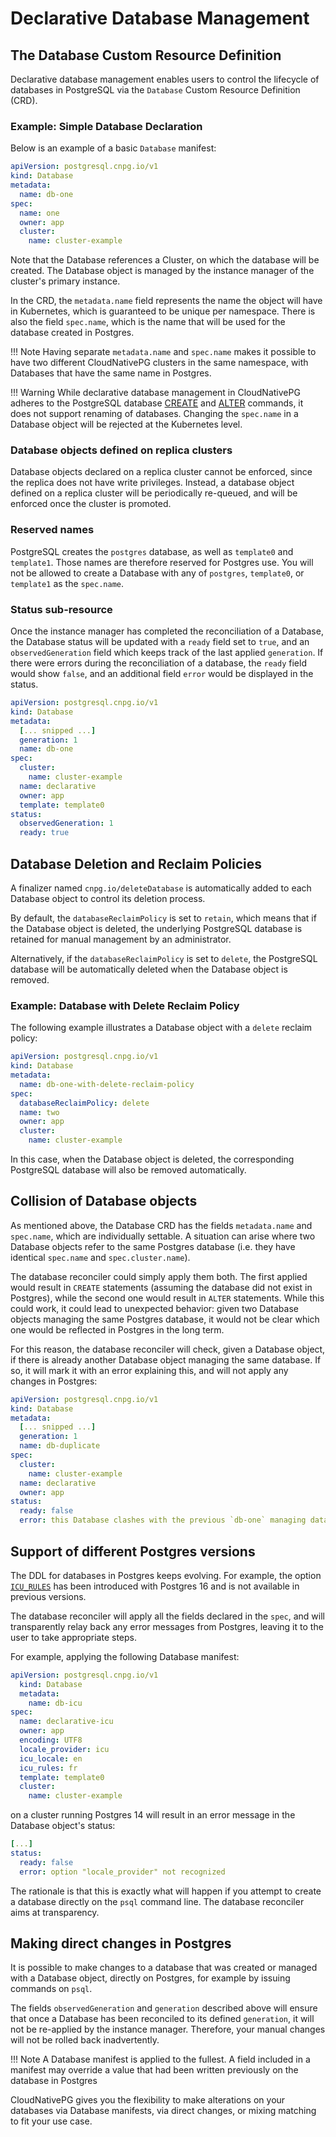 # Declarative Database Management

## The Database Custom Resource Definition

Declarative database management enables users to control the lifecycle of
databases in PostgreSQL via the `Database` Custom Resource Definition (CRD).

### Example: Simple Database Declaration

Below is an example of a basic `Database` manifest:

```yaml
apiVersion: postgresql.cnpg.io/v1
kind: Database
metadata:
  name: db-one
spec:
  name: one
  owner: app
  cluster:
    name: cluster-example
```

Note that the Database references a Cluster, on which the database will be
created.
The Database object is managed by the instance manager of the cluster's
primary instance.

In the CRD, the `metadata.name` field represents the name the object
will have in Kubernetes, which is guaranteed to be unique per namespace.
There is also the field `spec.name`, which is the name that will be used for
the database created in Postgres.

!!! Note
    Having separate `metadata.name` and `spec.name` makes it possible to have
    two different CloudNativePG clusters in the same namespace, with Databases
    that have the same name in Postgres.

!!! Warning
    While declarative database management in CloudNativePG adheres to the
    PostgreSQL database
    [CREATE](https://www.postgresql.org/docs/current/sql-createdatabase.html)
    and [ALTER](https://www.postgresql.org/docs/current/sql-alterdatabase.html)
    commands, it does not support renaming of databases. Changing the
    `spec.name` in a Database object will be rejected at the Kubernetes level.

### Database objects defined on  replica clusters

Database objects declared on a replica cluster cannot be enforced, since the
replica does not have write privileges.
Instead, a database object defined on a replica cluster will be periodically
re-queued, and will be enforced once the cluster is promoted.

### Reserved names

PostgreSQL creates the `postgres` database, as well as `template0` and
`template1`. Those names are therefore reserved for Postgres use. You will not
be allowed to create a Database with any of `postgres`, `template0`, or
`template1` as the `spec.name`.

### Status sub-resource

Once the instance manager has completed the reconciliation of a Database,
the Database status will be updated with a `ready` field set to `true`, and an
`observedGeneration` field which keeps track of the last applied `generation`.
If there were errors during the reconciliation of a database, the `ready` field
would show `false`, and an additional field `error` would be displayed in the
status.

```yaml
apiVersion: postgresql.cnpg.io/v1
kind: Database
metadata:
  [... snipped ...]
  generation: 1
  name: db-one
spec:
  cluster:
    name: cluster-example
  name: declarative
  owner: app
  template: template0
status:
  observedGeneration: 1
  ready: true
```

## Database Deletion and Reclaim Policies

A finalizer named `cnpg.io/deleteDatabase` is automatically added
to each Database object to control its deletion process.

By default, the `databaseReclaimPolicy` is set to `retain`, which means
that if the Database object is deleted, the underlying PostgreSQL database
is retained for manual management by an administrator.

Alternatively, if the `databaseReclaimPolicy` is set to `delete`,
the PostgreSQL database will be automatically deleted when the Database
object is removed.

### Example: Database with Delete Reclaim Policy

The following example illustrates a Database object with a `delete`
reclaim policy:

```yaml
apiVersion: postgresql.cnpg.io/v1
kind: Database
metadata:
  name: db-one-with-delete-reclaim-policy
spec:
  databaseReclaimPolicy: delete
  name: two
  owner: app
  cluster:
    name: cluster-example
```

In this case, when the Database object is deleted, the corresponding PostgreSQL
database will also be removed automatically.

## Collision of Database objects

As mentioned above, the Database CRD has the fields `metadata.name` and
`spec.name`, which are individually settable. A situation can arise where two
Database objects refer to the same Postgres database (i.e. they have
identical `spec.name` and `spec.cluster.name`).

The database reconciler could simply apply them both. The first applied would
result in `CREATE` statements (assuming the database did not exist in Postgres),
while the second one would result in `ALTER` statements.
While this could work, it could lead to unexpected behavior: given two Database
objects managing the same Postgres database, it would not be clear which one
would be reflected in Postgres in the long term.

For this reason, the database reconciler will check, given a Database object,
if there is already another Database object managing the same database.
If so, it will mark it with an error explaining this, and will not apply any
changes in Postgres:

```yaml
apiVersion: postgresql.cnpg.io/v1
kind: Database
metadata:
  [... snipped ...]
  generation: 1
  name: db-duplicate
spec:
  cluster:
    name: cluster-example
  name: declarative
  owner: app
status:
  ready: false
  error: this Database clashes with the previous `db-one` managing database `declarative`
```

## Support of different Postgres versions

The DDL for databases in Postgres keeps evolving. For example, the option
[`ICU_RULES`](https://www.postgresql.org/docs/16/sql-createdatabase.html) has
been introduced with Postgres 16 and is not available in previous versions.

The database reconciler will apply all the fields declared in the `spec`, and
will transparently relay back any error messages from Postgres, leaving it to
the user to take appropriate steps.

For example, applying the following Database manifest:

```yaml
apiVersion: postgresql.cnpg.io/v1
  kind: Database
  metadata:
    name: db-icu
spec:
  name: declarative-icu
  owner: app
  encoding: UTF8
  locale_provider: icu
  icu_locale: en
  icu_rules: fr
  template: template0
  cluster:
    name: cluster-example
```

on a cluster running Postgres 14 will result in an error message in the
Database object's status:

```yaml
[...]
status:
  ready: false
  error: option "locale_provider" not recognized
```

The rationale is that this is exactly what will happen if you attempt to create
a database directly on the `psql` command line. The database reconciler aims
at transparency.

## Making direct changes in Postgres

It is possible to make changes to a database that was created or managed with a
Database object, directly on Postgres, for example by issuing commands on
`psql`.

The fields `observedGeneration` and `generation` described above will ensure
that once a Database has been reconciled to its defined `generation`, it will
not be re-applied by the instance manager. Therefore, your manual changes will
not be rolled back inadvertently.

!!! Note
    A Database manifest is applied to the fullest. A field included in a
    manifest may override a value that had been written previously on
    the database in Postgres

CloudNativePG gives you the flexibility to make alterations on your databases
via Database manifests, via direct changes, or mixing matching to fit your
use case.
